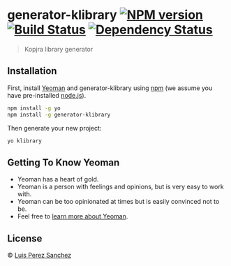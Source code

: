 # generator-klibrary [![NPM version][npm-image]][npm-url] [![Build Status][travis-image]][travis-url] [![Dependency Status][daviddm-image]][daviddm-url]
> Kopjra library generator

## Installation

First, install [Yeoman](http://yeoman.io) and generator-klibrary using [npm](https://www.npmjs.com/) (we assume you have pre-installed [node.js](https://nodejs.org/)).

```bash
npm install -g yo
npm install -g generator-klibrary
```

Then generate your new project:

```bash
yo klibrary
```

## Getting To Know Yeoman

 * Yeoman has a heart of gold.
 * Yeoman is a person with feelings and opinions, but is very easy to work with.
 * Yeoman can be too opinionated at times but is easily convinced not to be.
 * Feel free to [learn more about Yeoman](http://yeoman.io/).

## License

 © [Luis Perez Sanchez]()


[npm-image]: https://badge.fury.io/js/generator-klibrary.svg
[npm-url]: https://npmjs.org/package/generator-klibrary
[travis-image]: https://travis-ci.org/luiso1979/generator-klibrary.svg?branch=master
[travis-url]: https://travis-ci.org/luiso1979/generator-klibrary
[daviddm-image]: https://david-dm.org/luiso1979/generator-klibrary.svg?theme=shields.io
[daviddm-url]: https://david-dm.org/luiso1979/generator-klibrary

